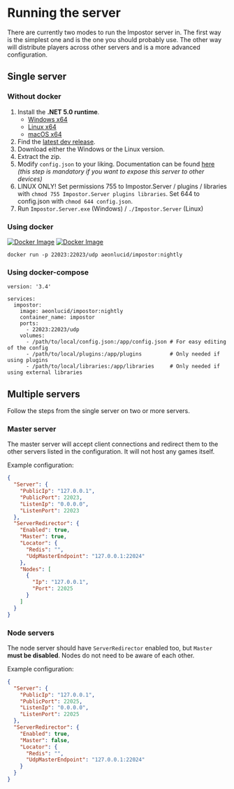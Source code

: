 # Running the server

There are currently two modes to run the Impostor server in. The first way is the simplest one and is the one you should probably use. The other way will distribute players across other servers and is a more advanced configuration.

## Single server

### Without docker
1. Install the **.NET 5.0 runtime**.
    - [Windows x64](https://dotnet.microsoft.com/download/dotnet/thank-you/runtime-5.0.0-windows-x64-installer)
    - [Linux x64](https://docs.microsoft.com/en-us/dotnet/core/install/linux)
    - [macOS x64](https://dotnet.microsoft.com/download/dotnet/thank-you/runtime-5.0.0-macos-x64-installer)
2. Find the [latest dev release](https://ci.appveyor.com/project/Impostor/Impostor/branch/dev/artifacts).
3. Download either the Windows or the Linux version.
4. Extract the zip.
5. Modify `config.json` to your liking. Documentation can be found [here](Server-configuration.md) *(this step is mandatory if you want to expose this server to other devices)*
6. LINUX ONLY! Set permissions 755 to Impostor.Server / plugins / libraries with `chmod 755 Impostor.Server plugins libraries`. Set 644 to config.json with `chmod 644 config.json`.
7. Run `Impostor.Server.exe` (Windows) / `./Impostor.Server` (Linux)

### Using docker

[![Docker Image](https://img.shields.io/docker/v/aeonlucid/impostor?sort=semver)](https://hub.docker.com/repository/docker/aeonlucid/impostor)
[![Docker Image](https://img.shields.io/docker/v/aeonlucid/impostor/nightly)](https://hub.docker.com/repository/docker/aeonlucid/impostor)

```
docker run -p 22023:22023/udp aeonlucid/impostor:nightly
```

### Using docker-compose
```
version: '3.4'

services:
  impostor:
    image: aeonlucid/impostor:nightly
    container_name: impostor
    ports:
      - 22023:22023/udp
    volumes:
      - /path/to/local/config.json:/app/config.json # For easy editing of the config
      - /path/to/local/plugins:/app/plugins         # Only needed if using plugins
      - /path/to/local/libraries:/app/libraries     # Only needed if using external libraries
```

## Multiple servers

Follow the steps from the single server on two or more servers.

### Master server

The master server will accept client connections and redirect them to the other servers listed in the configuration. It will not host any games itself.

Example configuration:

```json
{
  "Server": {
    "PublicIp": "127.0.0.1",
    "PublicPort": 22023,
    "ListenIp": "0.0.0.0",
    "ListenPort": 22023
  },
  "ServerRedirector": {
    "Enabled": true,
    "Master": true,
    "Locator": {
      "Redis": "",
      "UdpMasterEndpoint": "127.0.0.1:22024"
    },
    "Nodes": [
      {
        "Ip": "127.0.0.1",
        "Port": 22025
      }
    ]
  }
}
```

### Node servers

The node server should have `ServerRedirector` enabled too, but `Master` **must be disabled**. Nodes do not need to be aware of each other.

Example configuration:

```json
{
  "Server": {
    "PublicIp": "127.0.0.1",
    "PublicPort": 22025,
    "ListenIp": "0.0.0.0",
    "ListenPort": 22025
  },
  "ServerRedirector": {
    "Enabled": true,
    "Master": false,
    "Locator": {
      "Redis": "",
      "UdpMasterEndpoint": "127.0.0.1:22024"
    }
  }
}
```
